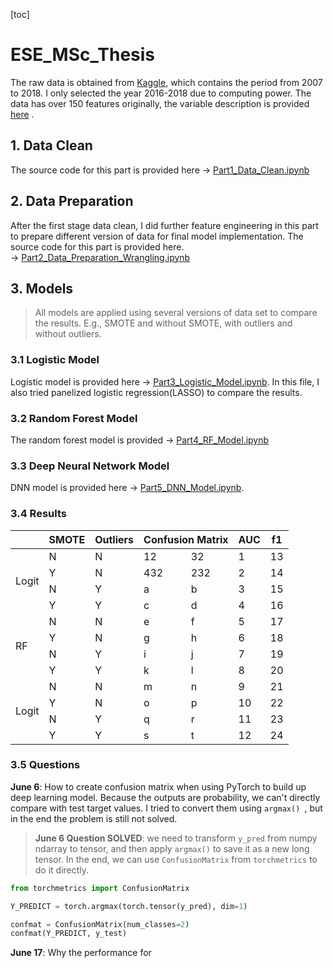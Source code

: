[toc]

# ESE_MSc_Thesis

The raw data is obtained from [Kaggle](https://www.kaggle.com/datasets/wordsforthewise/lending-club), which contains the period from 2007 to 2018. I only selected the year 2016-2018 due to computing power.  The data has over 150 features originally, the variable description is provided [here](./Data/LCDataDictionary.xlsx) .

## 1.  Data Clean

The source code for this part is provided here &rarr; [Part1_Data_Clean.ipynb](./Code/Part1_Data_Clean.ipynb)

## 2. Data Preparation

After the first stage data clean, I did further feature engineering in this part to prepare different version of data for final model implementation. The source code for this part is provided here. &rarr; [Part2_Data_Preparation_Wrangling.ipynb](./Code/Part2_Data_Preparation_Wrangling.ipynb)

## 3. Models

> All models are applied using several versions of data set to compare the results. E.g., SMOTE and without SMOTE,  with outliers and without outliers.

### 3.1 Logistic Model

Logistic model is provided here &rarr; [Part3_Logistic_Model.ipynb](./Code/Part3_Logistic_Model.ipynb). In this file, I also tried panelized logistic regression(LASSO) to compare the results.  

### 3.2 Random Forest Model

The random forest model is provided &rarr; [Part4_RF_Model.ipynb](../Code/Part4_RF_Model.ipynb)

### 3.3 Deep Neural Network Model

DNN model is provided here &rarr; [Part5_DNN_Model.ipynb](../Code/Part5_DNN_Model.ipynb). 

### 3.4  Results

<table>
<thead>
  <tr>
    <th></th>
    <th>SMOTE</th>
    <th>Outliers</th>
    <th colspan="2">Confusion Matrix</th>
    <th>AUC</th>
    <th>f1</th>
  </tr>
</thead>
<tbody>
  <tr>
    <td rowspan="4">Logit</td>
    <td>N</td>
    <td>N</td>
    <td>12</td>
    <td>32</td>
    <td>1</td>
    <td>13</td>
  </tr>
  <tr>
    <td>Y</td>
    <td>N</td>
    <td>432</td>
    <td>232</td>
    <td>2</td>
    <td>14</td>
  </tr>
  <tr>
    <td>N</td>
    <td>Y</td>
    <td>a</td>
    <td>b</td>
    <td>3</td>
    <td>15</td>
  </tr>
  <tr>
    <td>Y</td>
    <td>Y</td>
    <td>c</td>
    <td>d</td>
    <td>4</td>
    <td>16</td>
  </tr>
  <tr>
    <td rowspan="4">RF</td>
    <td>N</td>
    <td>N</td>
    <td>e</td>
    <td>f</td>
    <td>5</td>
    <td>17</td>
  </tr>
  <tr>
    <td>Y</td>
    <td>N</td>
    <td>g</td>
    <td>h</td>
    <td>6</td>
    <td>18</td>
  </tr>
  <tr>
    <td>N</td>
    <td>Y</td>
    <td>i</td>
    <td>j</td>
    <td>7</td>
    <td>19</td>
  </tr>
  <tr>
    <td>Y</td>
    <td>Y</td>
    <td>k</td>
    <td>l</td>
    <td>8</td>
    <td>20</td>
  </tr>
  <tr>
    <td rowspan="4">Logit</td>
    <td>N</td>
    <td>N</td>
    <td>m</td>
    <td>n</td>
    <td>9</td>
    <td>21</td>
  </tr>
  <tr>
    <td>Y</td>
    <td>N</td>
    <td>o</td>
    <td>p</td>
    <td>10</td>
    <td>22</td>
  </tr>
  <tr>
    <td>N</td>
    <td>Y</td>
    <td>q</td>
    <td>r</td>
    <td>11</td>
    <td>23</td>
  </tr>
  <tr>
    <td>Y</td>
    <td>Y</td>
    <td>s</td>
    <td>t</td>
    <td>12</td>
    <td>24</td>
  </tr>
</tbody>
</table>

### 3.5 Questions

**June 6**: How to create confusion matrix when using PyTorch to build up deep learning model.  Because the outputs are probability, we can't directly compare with test target values.  I tried to convert them using `argmax() `, but in the end the problem is still not solved. 

>**June 6 Question SOLVED**: we need to transform `y_pred` from numpy ndarray to tensor, and then apply `argmax()` to save it as a new long tensor. In the end, we can use `ConfusionMatrix` from `torchmetrics` to do it directly. 

```python
from torchmetrics import ConfusionMatrix

Y_PREDICT = torch.argmax(torch.tensor(y_pred), dim=1)

confmat = ConfusionMatrix(num_classes=2)
confmat(Y_PREDICT, y_test)
```



**June 17**: Why the performance for 
